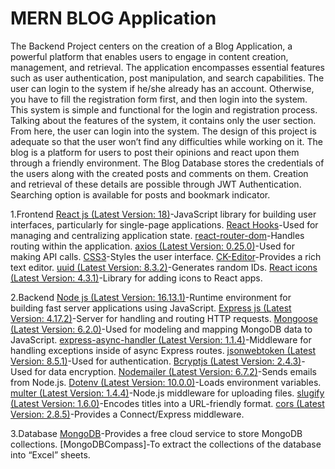 # MERN BLOG Application
The Backend Project centers on the creation of a Blog Application, a powerful platform that enables users to engage in content creation, management, and retrieval. The application encompasses essential features such as user authentication, post manipulation, and search capabilities. The user can login to the system if he/she already has an account. Otherwise, you have to fill the registration form first, and then login into the system. This system is simple and functional for the login and registration process. Talking about the features of the system, it contains only the user section. From here, the user can login into the system. The design of this project is adequate so that the user won’t find any difficulties while working on it. The blog is a platform for users to post their opinions and react upon them through a friendly environment. The Blog Database stores the credentials of the users along with the created posts and comments on them. Creation and retrieval of these details are possible through JWT Authentication. Searching option is available for posts and bookmark indicator.


1.Frontend
[React js (Latest Version: 18)](https://www.npmjs.com/package/react)-JavaScript library for building user interfaces, particularly for single-page applications.
[React Hooks](https://reactjs.org/docs/hooks-intro.html)-Used for managing and centralizing application state.
[react-router-dom](https://www.npmjs.com/package/react-router-dom)-Handles routing within the application.
[axios (Latest Version: 0.25.0)](https://www.npmjs.com/package/axios)-Used for making API calls.
[CSS3](https://developer.mozilla.org/en-US/docs/Web/CSS)-Styles the user interface.
[CK-Editor](https://ckeditor.com/docs/ckeditor5/latest/builds/guides/integration/frameworks/react.html)-Provides a rich text editor.
[uuid (Latest Version: 8.3.2)](https://www.npmjs.com/package/uuid)-Generates random IDs.
[React icons (Latest Version: 4.3.1)](https://react-icons.github.io/react-icons/)-Library for adding icons to React apps.

2.Backend
[Node js (Latest Version: 16.13.1)](https://nodejs.org/en/)-Runtime environment for building fast server applications using JavaScript.
[Express js (Latest Version: 4.17.2)](https://www.npmjs.com/package/express)-Server for handling and routing HTTP requests.
[Mongoose (Latest Version: 6.2.0)](https://mongoosejs.com/)-Used for modeling and mapping MongoDB data to JavaScript.
[express-async-handler (Latest Version: 1.1.4)](https://www.npmjs.com/package/express-async-handler)-Middleware for handling exceptions inside of async Express routes.
[jsonwebtoken (Latest Version: 8.5.1)](https://www.npmjs.com/package/jsonwebtoken)-Used for authentication.
[Bcryptjs (Latest Version: 2.4.3)](https://www.npmjs.com/package/bcryptjs)-Used for data encryption.
[Nodemailer (Latest Version: 6.7.2)](https://nodemailer.com/about/)-Sends emails from Node.js.
[Dotenv (Latest Version: 10.0.0)](https://www.npmjs.com/package/dotenv)-Loads environment variables.
[multer (Latest Version: 1.4.4)](https://www.npmjs.com/package/multer)-Node.js middleware for uploading files.
[slugify (Latest Version: 1.6.0)](https://www.npmjs.com/package/slugify)-Encodes titles into a URL-friendly format.
[cors (Latest Version: 2.8.5)](https://www.npmjs.com/package/cors)-Provides a Connect/Express middleware.

3.Database
[MongoDB](https://www.mongodb.com/)-Provides a free cloud service to store MongoDB collections.
[MongoDBCompass]-To extract the collections of the database into “Excel” sheets.
